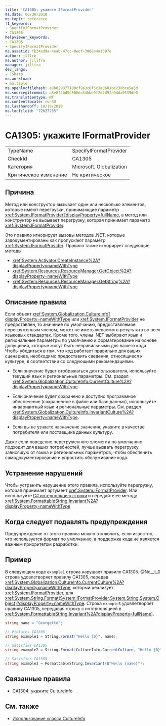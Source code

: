 ```yaml
---
title: 'CA1305: укажите IFormatProvider'
ms.date: 06/30/2018
ms.topic: reference
f1_keywords:
- SpecifyIFormatProvider
- CA1305
helpviewer_keywords:
- CA1305
- SpecifyIFormatProvider
ms.assetid: fb34ed9a-4eab-47cc-8eef-3068a4a1397e
author: jillre
ms.author: jillfra
manager: jillfra
dev_langs:
- CSharp
ms.workload:
- multiple
ms.openlocfilehash: a9b829377189cf9a3c6f5c3a0681be238bce5a5d
ms.sourcegitcommit: a8e8f4bd5d508da34bbe9f2d4d9fa94da0539de0
ms.translationtype: MT
ms.contentlocale: ru-RU
ms.lasthandoff: 10/19/2019
ms.locfileid: "72627205"
---
```

# <a name="ca1305-specify-iformatprovider"></a>CA1305: укажите IFormatProvider

|||
|-|-|
|TypeName|SpecifyIFormatProvider|
|CheckId|CA1305|
|Категория|Microsoft. Globalization|
|Критическое изменение|Не критическое|

## <a name="cause"></a>Причина

Метод или конструктор вызывает один или несколько элементов, которые имеют перегрузки, принимающие параметр <xref:System.IFormatProvider?displayProperty=fullName>, а метод или конструктор не вызывает перегрузку, которая принимает параметр <xref:System.IFormatProvider>.

Это правило игнорирует вызовы методов .NET, которые задокументированы как пропускают параметр <xref:System.IFormatProvider>. Правило также игнорирует следующие методы.

- <xref:System.Activator.CreateInstance%2A?displayProperty=nameWithType>
- <xref:System.Resources.ResourceManager.GetObject%2A?displayProperty=nameWithType>
- <xref:System.Resources.ResourceManager.GetString%2A?displayProperty=nameWithType>

## <a name="rule-description"></a>Описание правила

Если объект <xref:System.Globalization.CultureInfo?displayProperty=nameWithType> или <xref:System.IFormatProvider> не предоставлен, то значение по умолчанию, предоставляемое перегруженным членом, может не иметь желаемого результата во всех языковых стандартах. Кроме того, члены .NET выбирают язык и региональные параметры по умолчанию и форматирование на основе допущений, которые могут быть неправильными для вашего кода. Чтобы убедиться в том, что код работает правильно для ваших сценариев, необходимо предоставить сведения, относящиеся к культуре, в соответствии со следующими рекомендациями.

- Если значение будет отображаться для пользователя, используйте текущий язык и региональные параметры. См. раздел <xref:System.Globalization.CultureInfo.CurrentCulture%2A?displayProperty=nameWithType>.

- Если значение будет сохранено и доступно программное обеспечение (сохраненное в файле или базе данных), используйте инвариантный язык и региональные параметры. См. раздел <xref:System.Globalization.CultureInfo.InvariantCulture%2A?displayProperty=nameWithType>.

- Если вы не узнаете назначение значения, укажите в качестве потребителя или поставщика данных культуру.

Даже если поведение перегруженного элемента по умолчанию подходит для ваших потребностей, лучше вызвать перегрузку, зависящую от языка и региональных параметров, чтобы обеспечить самодокументирование и упростить обслуживание кода.

## <a name="how-to-fix-violations"></a>Устранение нарушений

Чтобы устранить нарушение этого правила, используйте перегрузку, которая принимает аргумент <xref:System.IFormatProvider>. Или используйте [ C# интерполяцию строки](/dotnet/csharp/tutorials/string-interpolation) и передайте ее методу <xref:System.FormattableString.Invariant%2A?displayProperty=nameWithType>.

## <a name="when-to-suppress-warnings"></a>Когда следует подавлять предупреждения

Предупреждение от этого правила можно отключить, если известно, что используется формат по умолчанию, а поддержка кода не является важным приоритетом разработки.

## <a name="example"></a>Пример

В следующем коде `example1` строка нарушает правило CA1305. @No__t_0 строка удовлетворяет правилу CA1305, передав <xref:System.Globalization.CultureInfo.CurrentCulture%2A?displayProperty=nameWithType>, который реализует <xref:System.IFormatProvider>, для <xref:System.String.Format(System.IFormatProvider,System.String,System.Object)?displayProperty=nameWithType>. Строка `example3` удовлетворяет правилу CA1305, передавая строку с интерполяцией в <xref:System.FormattableString.Invariant%2A?displayProperty=fullName]>.

```csharp
string name = "Georgette";

// Violates CA1305
string example1 = String.Format("Hello {0}", name);

// Satisfies CA1305
string example2 = String.Format(CultureInfo.CurrentCulture, "Hello {0}", name);

// Satisfies CA1305
string example3 = FormattableString.Invariant($"Hello {name}");
```

## <a name="related-rules"></a>Связанные правила

- [CA1304: укажите CultureInfo](../code-quality/ca1304.md)

## <a name="see-also"></a>См. также

- [Использование класса CultureInfo](/dotnet/standard/globalization-localization/globalization#work-with-culture-specific-settings)
